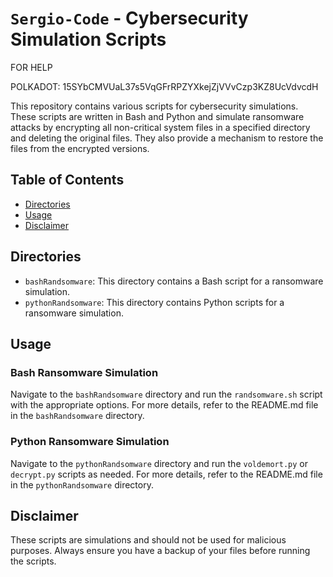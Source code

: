 # `Sergio-Code` - Cybersecurity Simulation Scripts

FOR HELP

POLKADOT: 15SYbCMVUaL37s5VqGFrRPZYXkejZjVVvCzp3KZ8UcVdvcdH

This repository contains various scripts for cybersecurity simulations. These scripts are written in Bash and Python and simulate ransomware attacks by encrypting all non-critical system files in a specified directory and deleting the original files. They also provide a mechanism to restore the files from the encrypted versions.

## Table of Contents

- [Directories](#directories)
- [Usage](#usage)
- [Disclaimer](#disclaimer)

## Directories

- `bashRandsomware`: This directory contains a Bash script for a ransomware simulation.
- `pythonRandsomware`: This directory contains Python scripts for a ransomware simulation.

## Usage

### Bash Ransomware Simulation

Navigate to the `bashRandsomware` directory and run the `randsomware.sh` script with the appropriate options. For more details, refer to the README.md file in the `bashRandsomware` directory.

### Python Ransomware Simulation

Navigate to the `pythonRandsomware` directory and run the `voldemort.py` or `decrypt.py` scripts as needed. For more details, refer to the README.md file in the `pythonRandsomware` directory.

## Disclaimer

These scripts are simulations and should not be used for malicious purposes. Always ensure you have a backup of your files before running the scripts.
